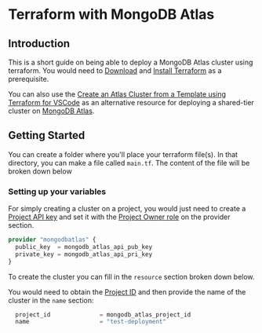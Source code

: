 # Terraform with MongoDB Atlas

## Introduction

This is a short guide on being able to deploy a MongoDB Atlas cluster using terraform. You would need to [Download](https://www.terraform.io/downloads.html) and [Install Terraform](https://learn.hashicorp.com/tutorials/terraform/install-cli) as a prerequisite.

You can also use the [Create an Atlas Cluster from a Template using Terraform for VSCode](https://docs.mongodb.com/mongodb-vscode/create-cluster-terraform/#create-an-service-cluster-from-a-template-using-terraform) as an alternative resource for deploying a shared-tier cluster on [MongoDB Atlas](https://www.mongodb.com/cloud/atlas).

## Getting Started
You can create a folder where you'll place your terraform file(s).  In that directory, you can make a file called `main.tf`.  The content of the file will be broken down below

### Setting up your variables

For simply creating a cluster on a project, you would just need to create a [Project API key](https://docs.atlas.mongodb.com/tutorial/configure-api-access/project/create-one-api-key/) and set it with the [Project Owner role](https://docs.atlas.mongodb.com/reference/user-roles/#mongodb-authrole-Project-Owner) on the provider section.

```terraform
provider "mongodbatlas" {
  public_key  = mongodb_atlas_api_pub_key
  private_key = mongodb_atlas_api_pri_key
}
```

To create the cluster you can fill in the ```resource``` section broken down below.

You would need to obtain the [Project ID](https://docs.atlas.mongodb.com/reference/api/project-get-one/) and then provide the name of the cluster in the ```name``` section:
```terraform
  project_id              = mongodb_atlas_project_id
  name                    = "test-deployment"
```
